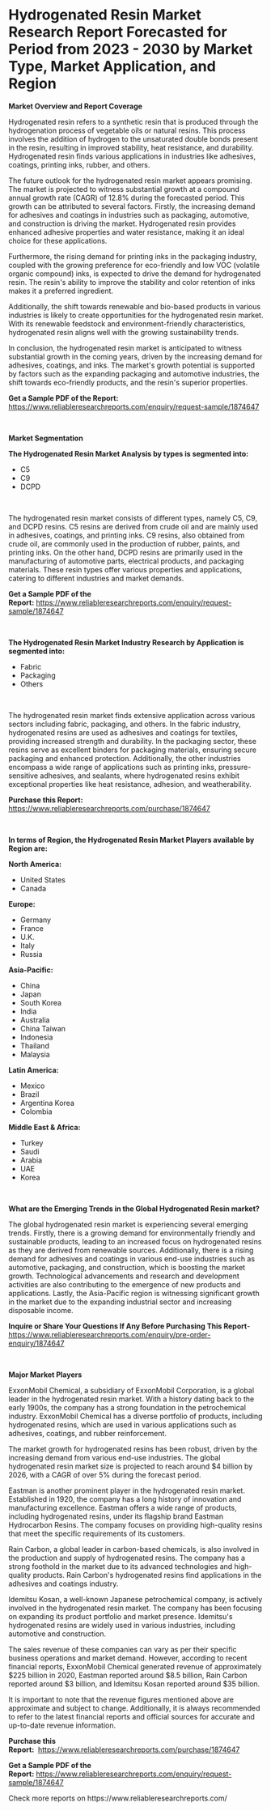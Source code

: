 <p><h1>Hydrogenated Resin Market Research Report Forecasted for Period from 2023 -  2030 by Market Type, Market Application, and Region</h1></p><p><strong>Market Overview and Report Coverage</strong></p>
<p><p>Hydrogenated resin refers to a synthetic resin that is produced through the hydrogenation process of vegetable oils or natural resins. This process involves the addition of hydrogen to the unsaturated double bonds present in the resin, resulting in improved stability, heat resistance, and durability. Hydrogenated resin finds various applications in industries like adhesives, coatings, printing inks, rubber, and others.</p><p>The future outlook for the hydrogenated resin market appears promising. The market is projected to witness substantial growth at a compound annual growth rate (CAGR) of 12.8% during the forecasted period. This growth can be attributed to several factors. Firstly, the increasing demand for adhesives and coatings in industries such as packaging, automotive, and construction is driving the market. Hydrogenated resin provides enhanced adhesive properties and water resistance, making it an ideal choice for these applications.</p><p>Furthermore, the rising demand for printing inks in the packaging industry, coupled with the growing preference for eco-friendly and low VOC (volatile organic compound) inks, is expected to drive the demand for hydrogenated resin. The resin's ability to improve the stability and color retention of inks makes it a preferred ingredient.</p><p>Additionally, the shift towards renewable and bio-based products in various industries is likely to create opportunities for the hydrogenated resin market. With its renewable feedstock and environment-friendly characteristics, hydrogenated resin aligns well with the growing sustainability trends.</p><p>In conclusion, the hydrogenated resin market is anticipated to witness substantial growth in the coming years, driven by the increasing demand for adhesives, coatings, and inks. The market's growth potential is supported by factors such as the expanding packaging and automotive industries, the shift towards eco-friendly products, and the resin's superior properties.</p></p>
<p><strong>Get a Sample PDF of the Report:</strong> <a href="https://www.reliableresearchreports.com/enquiry/request-sample/1874647">https://www.reliableresearchreports.com/enquiry/request-sample/1874647</a></p>
<p>&nbsp;</p>
<p><strong>Market Segmentation</strong></p>
<p><strong>The Hydrogenated Resin Market Analysis by types is segmented into:</strong></p>
<p><ul><li>C5</li><li>C9</li><li>DCPD</li></ul></p>
<p>&nbsp;</p>
<p><p>The hydrogenated resin market consists of different types, namely C5, C9, and DCPD resins. C5 resins are derived from crude oil and are mainly used in adhesives, coatings, and printing inks. C9 resins, also obtained from crude oil, are commonly used in the production of rubber, paints, and printing inks. On the other hand, DCPD resins are primarily used in the manufacturing of automotive parts, electrical products, and packaging materials. These resin types offer various properties and applications, catering to different industries and market demands.</p></p>
<p><strong>Get a Sample PDF of the Report:</strong>&nbsp;<a href="https://www.reliableresearchreports.com/enquiry/request-sample/1874647">https://www.reliableresearchreports.com/enquiry/request-sample/1874647</a></p>
<p>&nbsp;</p>
<p><strong>The Hydrogenated Resin Market Industry Research by Application is segmented into:</strong></p>
<p><ul><li>Fabric</li><li>Packaging</li><li>Others</li></ul></p>
<p>&nbsp;</p>
<p><p>The hydrogenated resin market finds extensive application across various sectors including fabric, packaging, and others. In the fabric industry, hydrogenated resins are used as adhesives and coatings for textiles, providing increased strength and durability. In the packaging sector, these resins serve as excellent binders for packaging materials, ensuring secure packaging and enhanced protection. Additionally, the other industries encompass a wide range of applications such as printing inks, pressure-sensitive adhesives, and sealants, where hydrogenated resins exhibit exceptional properties like heat resistance, adhesion, and weatherability.</p></p>
<p><strong>Purchase this Report:</strong>&nbsp; <a href="https://www.reliableresearchreports.com/purchase/1874647">https://www.reliableresearchreports.com/purchase/1874647</a></p>
<p>&nbsp;</p>
<p><strong>In terms of Region, the Hydrogenated Resin Market Players available by Region are:</strong></p>
<p>
    <p> <strong> North America: </strong>
        <ul>
            <li>United States</li>
            <li>Canada</li>
        </ul>
        </p> 
    <p> <strong> Europe: </strong>
        <ul>
            <li>Germany</li>
            <li>France</li>
            <li>U.K.</li>
            <li>Italy</li>
            <li>Russia</li>
        </ul>
        </p> 
    <p> <strong> Asia-Pacific: </strong>
        <ul>
            <li>China</li>
            <li>Japan</li>
            <li>South Korea</li>
            <li>India</li>
            <li>Australia</li>
            <li>China Taiwan</li>
            <li>Indonesia</li>
            <li>Thailand</li>
            <li>Malaysia</li>
        </ul>
        </p> 
    <p> <strong> Latin America: </strong>
        <ul>
            <li>Mexico</li>
            <li>Brazil</li>
            <li>Argentina Korea</li>
            <li>Colombia</li>
        </ul>
        </p> 
    <p> <strong> Middle East & Africa: </strong>
        <ul>
            <li>Turkey</li>
            <li>Saudi</li>
            <li>Arabia</li>
            <li>UAE</li>
            <li>Korea</li>
        </ul>
    </p>
    </p>
<p>&nbsp;</p>
<p><strong>What are the Emerging Trends in the Global Hydrogenated Resin market?</strong></p>
<p><p>The global hydrogenated resin market is experiencing several emerging trends. Firstly, there is a growing demand for environmentally friendly and sustainable products, leading to an increased focus on hydrogenated resins as they are derived from renewable sources. Additionally, there is a rising demand for adhesives and coatings in various end-use industries such as automotive, packaging, and construction, which is boosting the market growth. Technological advancements and research and development activities are also contributing to the emergence of new products and applications. Lastly, the Asia-Pacific region is witnessing significant growth in the market due to the expanding industrial sector and increasing disposable income.</p></p>
<p><strong>Inquire or Share Your Questions If Any Before Purchasing This Report</strong>- <a href="https://www.reliableresearchreports.com/enquiry/pre-order-enquiry/1874647">https://www.reliableresearchreports.com/enquiry/pre-order-enquiry/1874647</a></p>
<p>&nbsp;</p>
<p><strong>Major Market Players</strong></p>
<p><p>ExxonMobil Chemical, a subsidiary of ExxonMobil Corporation, is a global leader in the hydrogenated resin market. With a history dating back to the early 1900s, the company has a strong foundation in the petrochemical industry. ExxonMobil Chemical has a diverse portfolio of products, including hydrogenated resins, which are used in various applications such as adhesives, coatings, and rubber reinforcement.</p><p>The market growth for hydrogenated resins has been robust, driven by the increasing demand from various end-use industries. The global hydrogenated resin market size is projected to reach around $4 billion by 2026, with a CAGR of over 5% during the forecast period.</p><p>Eastman is another prominent player in the hydrogenated resin market. Established in 1920, the company has a long history of innovation and manufacturing excellence. Eastman offers a wide range of products, including hydrogenated resins, under its flagship brand Eastman Hydrocarbon Resins. The company focuses on providing high-quality resins that meet the specific requirements of its customers.</p><p>Rain Carbon, a global leader in carbon-based chemicals, is also involved in the production and supply of hydrogenated resins. The company has a strong foothold in the market due to its advanced technologies and high-quality products. Rain Carbon's hydrogenated resins find applications in the adhesives and coatings industry.</p><p>Idemitsu Kosan, a well-known Japanese petrochemical company, is actively involved in the hydrogenated resin market. The company has been focusing on expanding its product portfolio and market presence. Idemitsu's hydrogenated resins are widely used in various industries, including automotive and construction.</p><p>The sales revenue of these companies can vary as per their specific business operations and market demand. However, according to recent financial reports, ExxonMobil Chemical generated revenue of approximately $225 billion in 2020, Eastman reported around $8.5 billion, Rain Carbon reported around $3 billion, and Idemitsu Kosan reported around $35 billion.</p><p>It is important to note that the revenue figures mentioned above are approximate and subject to change. Additionally, it is always recommended to refer to the latest financial reports and official sources for accurate and up-to-date revenue information.</p></p>
<p><strong>Purchase this Report:</strong>&nbsp;&nbsp;<a href="https://www.reliableresearchreports.com/purchase/1874647">https://www.reliableresearchreports.com/purchase/1874647</a></p>
<p></p>
<p><strong>Get a Sample PDF of the Report:</strong>&nbsp;<a href="https://www.reliableresearchreports.com/enquiry/request-sample/1874647">https://www.reliableresearchreports.com/enquiry/request-sample/1874647</a></p>
<p>Check more reports on https://www.reliableresearchreports.com/</p>